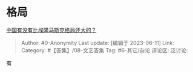 # 格局
[中国有没有比埃隆马斯克格局还大的？](https://www.zhihu.com/question/367391374/answer/3068267695)

> Author: #0-Anonymity
> Last update: [编辑于 2023-06-11]
> Link:
> Category: #【答集】/08-文艺答集 
> Tag: #6-其它/杂论
> 评论区:
> 泛讨论:

有
